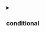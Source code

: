 
<details>
<summary>

### conditional
</summary>
ahttps://github.com/Owl1029/JavaICSE/blob/main//conditional/prg17.java)
- [Prg2 - Input two integers p and q.](https://github.com/Owl1029/JavaICSE/blob/main//conditional/prg2.java)
- [Prg3 - No description provided](https://github.com/Owl1029/JavaICSE/blob/main//conditional/prg3.java)
- [Prg4 - Check whether an item incurred Profit or Loss](https://github.com/Owl1029/JavaICSE/blob/main//conditional/prg4.java)
- [Prg5 - No description provided](https://github.com/Owl1029/JavaICSE/blob/main//conditional/prg5.java)
- [Prg6 - No description provided](https://github.com/Owl1029/JavaICSE/blob/main//conditional/prg6.java)
- [Prg7 - Input length of 3 sides, and check if it can form a triangle , if so specify its](https://github.com/Owl1029/JavaICSE/blob/main//conditional/prg7.java)
- [Prg8 - A number is called RiWi Number if last two digits are same.](https://github.com/Owl1029/JavaICSE/blob/main//conditional/prg8.java)
- [Prg9 - Entry to a club based on the Person's age](https://github.com/Owl1029/JavaICSE/blob/main//conditional/prg9.java)
- [Sel - Accept a Number and check if it is divisible by 5 or not.](https://github.com/Owl1029/JavaICSE/blob/main//conditional/sel.java)
- [Sel1 - No description provided](https://github.com/Owl1029/JavaICSE/blob/main//conditional/sel1.java)
- [Sel2 - Write a program to accept a number and display if the number is positive or negative](https://github.com/Owl1029/JavaICSE/blob/main//conditional/sel2.java)
- [Sel2ndheighest2 - No description provided](https://github.com/Owl1029/JavaICSE/blob/main//conditional/sel2ndHeighest2.java)
- [Sel2ndheightest1 - Accept three Numbers and find 2nd highest number among them](https://github.com/Owl1029/JavaICSE/blob/main//conditional/sel2ndHeightest1.java)
- [Sel3 - Accept age of a Person and display a message if the person can vote or not.](https://github.com/Owl1029/JavaICSE/blob/main//conditional/sel3.java)
- [Sel5 - Accept a Number and check if it is odd or even.](https://github.com/Owl1029/JavaICSE/blob/main//conditional/Sel5.java)
- [Sel6 - Accept two Numbers and display the first number is greater or viceversa .](https://github.com/Owl1029/JavaICSE/blob/main//conditional/sel6.java)
- [Sel6less - Accept two Numbers and dispaly the first number is less than or viceversa .](https://github.com/Owl1029/JavaICSE/blob/main//conditional/sel6less.java)
- [Sel7 - Accept two Numbers and check first number is divisible by second number](https://github.com/Owl1029/JavaICSE/blob/main//conditional/sel7.java)
- [Sel8a - Accept three Numbers and find highest number among them](https://github.com/Owl1029/JavaICSE/blob/main//conditional/sel8a.java)
- [Sel8b - Accept three Numbers and find highest number among them](https://github.com/Owl1029/JavaICSE/blob/main//conditional/sel8b.java)
- [Sel8c - Accept three Numbers and find highest number among them](https://github.com/Owl1029/JavaICSE/blob/main//conditional/sel8c.java)
- [Sel8d - Accept three Numbers and find highest number among them](https://github.com/Owl1029/JavaICSE/blob/main//conditional/sel8d.java)
- [Sel9 - Accept four Numbers and find highest number among them](https://github.com/Owl1029/JavaICSE/blob/main//conditional/sel9.java)
- [Unicode - unicode](https://github.com/Owl1029/JavaICSE/blob/main//conditional/unicode.java)

</details>
